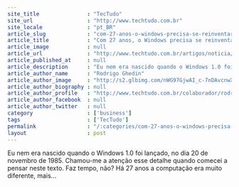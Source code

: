 ```yaml
---
site_title               : "TecTudo"
site_url                 : "http://www.techtudo.com.br"
site_locale              : "pt_BR"
article_slug             : "com-27-anos-o-windows-precisa-se-reinventar-para-continuar-lider"
article_title            : "Com 27 anos, o Windows precisa se reinventar para continuar líder"
article_image            : null
article_url              : "http://www.techtudo.com.br/artigos/noticia/2012/11/com-27-anos-o-windows-precisa-se-reinventar-para-continuar-lider.html"
article_published_at     : null
article_description      : "Eu nem era nascido quando o Windows 1.0 foi lançado, no dia 20 de novembro de 1985. Chamou-me a atenção esse detalhe quando comecei a pensar neste texto. Faz tempo, não? Há 27 anos a computação era muito diferente, mais..."
article_author_name      : "Rodrigo Ghedin"
article_author_image     : "http://s2.glbimg.com/nWG97GjwAI_c-7nDAvcnwXdOOag=/30x30/s2.glbimg.com/IS10YB33mv8xiRKHu8i02YXNaF8=/140x140/s.glbimg.com/po/tt2/f/original/2013/11/12/rodrigo-ghedin.jpg"
article_author_biography : null
article_author_profile   : "http://www.techtudo.com.br/colaborador/rodrigo-ghedin.html"
article_author_facebook  : null
article_author_twitter   : null
category                 : ['business']
tags                     : ['TecTudo']
permalink                : "/:categories/com-27-anos-o-windows-precisa-se-reinventar-para-continuar-lider/"
layout                   : post
---
```


Eu nem era nascido quando o Windows 1.0 foi lançado, no dia 20 de novembro de 1985. Chamou-me a atenção esse detalhe quando comecei a pensar neste texto. Faz tempo, não? Há 27 anos a computação era muito diferente, mais...
